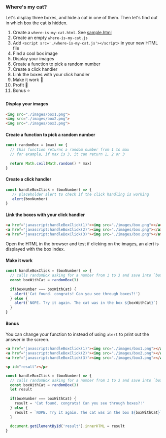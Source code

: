 ### Where's my cat?

Let's display three boxes, and hide a cat in one of them. Then let's find out in which box the cat is hidden.

1. Create a `where-is-my-cat.html`. See [sample.html](./sample.html)
2. Create an empty `where-is-my-cat.js` 
3. Add `<script src='./where-is-my-cat.js'></script>` in your new HTML file
4. Find a cool box image
5. Display your images
6. Create a function to pick a random number
7. Create a click handler
8. Link the boxes with your click handler
9. Make it work :pray:
10. Profit :tada:
11. Bonus :star:


#### Display your images

```html
<img src="./images/box1.png">
<img src="./images/box2.png">
<img src="./images/box3.png">
```

#### Create a function to pick a random number

```javascript
const randomBox = (max) => {
  // this function returns a random number from 1 to max
  // for example, if max is 3, it can return 1, 2 or 3
  
  return Math.ceil(Math.random() * max)
}
```

#### Create a click handler


```javascript
const handleBoxClick = (boxNumber) => {
   // placeholder alert to check if the click handling is working
   alert(boxNumber)
}
```

#### Link the boxes with your click handler


```html
<a href="javascript:handleBoxClick(1)"><img src="./images/box.png"></a>
<a href="javascript:handleBoxClick(2)"><img src="./images/box.png"></a>
<a href="javascript:handleBoxClick(3)"><img src="./images/box.png"></a>
```

Open the HTML in the browser and test if clicking on the images, an alert is displayed with the box index.

#### Make it work

```javascript
const handleBoxClick = (boxNumber) => {
  // calls randomBox asking for a number from 1 to 3 and save into `boxWithCat`
  const boxWithCat = randomBox(3)
  
  if(boxNumber === boxWithCat) {
    alert('Cat found. congrats! Can you see through boxes?!')
  } else {
    alert(`NOPE. Try it again. The cat was in the box ${boxWithCat}`)
  } 
}
```

#### Bonus

You can change your function to instead of using `alert` to print out the answer in the screen.

```html
<a href="javascript:handleBoxClick(1)"><img src="./images/box1.png"></a>
<a href="javascript:handleBoxClick(2)"><img src="./images/box2.png"></a>
<a href="javascript:handleBoxClick(3)"><img src="./images/box3.png"></a>

<p id="result"></p>
```

```javascript
const handleBoxClick = (boxNumber) => {
  // calls randomBox asking for a number from 1 to 3 and save into `boxWithCat`
  const boxWithCat = randomBox(3)
  let result
  
  if(boxNumber === boxWithCat) {
    result = 'Cat found. congrats! Can you see through boxes?!'
  } else {
    result = `NOPE. Try it again. The cat was in the box ${boxWithCat}`
  } 
  
  document.getElementById('result').innerHTML = result
}
```


